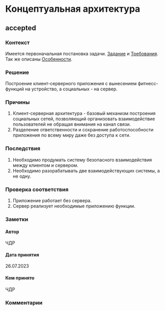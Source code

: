 # Концептуальная архитектура
## accepted

### Контекст
Имеется первоначальная постановка задачи. 
[Задание](../Task.md#задание) и [Требования](../Task.md#требования).
Так же описаны [Особенности](../Task.md#особенности-приложения-которые-надо-иметь-в-виду).

### Решение
Построение клиент-серверного приложения с вынесением фитнесс-функций на устройство, а социальных - на сервер.

### Причины
1. Клиент-серверная архитектура - базовый механизм построения социальных сетей, позволяющий организовать взаимодействие пользователей не обращая внимания на канал связи.
2. Разделение ответственности и сохранение работоспособности приложения по всему миру даже без доступа к сети.

### Последствия
1. Необходимо продумать систему безопасного взаимодействия между клиентом и сервером.
2. Необходимо разорабатывать две взаимодействующих системы, а не одну.

### Проверка соответствия
1. Приложение работает без сервера.
2. Сервер реализует необходимые приложению функции.

### Заметки
#### Автор
ЧДР
#### Дата принятия
26.07.2023
#### Кем принято
ЧДР

### Комментарии